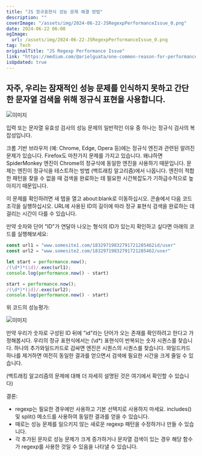 ```yaml
---
title: "JS 정규표현식 성능 문제 해결 방법"
description: ""
coverImage: "/assets/img/2024-06-22-JSRegexpPerformanceIssue_0.png"
date: 2024-06-22 06:08
ogImage: 
  url: /assets/img/2024-06-22-JSRegexpPerformanceIssue_0.png
tag: Tech
originalTitle: "JS Regexp Performance Issue"
link: "https://medium.com/@arielguata/one-common-reason-for-performance-problems-in-input-or-string-validations-is-the-complexity-of-2fa66bd2c2dd"
isUpdated: true
---
```





## 자주, 우리는 잠재적인 성능 문제를 인식하지 못하고 간단한 문자열 검색을 위해 정규식 표현을 사용합니다.

![이미지](/assets/img/2024-06-22-JSRegexpPerformanceIssue_0.png)

입력 또는 문자열 유효성 검사의 성능 문제의 일반적인 이유 중 하나는 정규식 검사의 복잡성입니다.

크롬 기반 브라우저 (예: Chrome, Edge, Opera 등)에는 정규식 엔진과 관련된 알려진 문제가 있습니다. Firefox도 마찬가지 문제를 가지고 있습니다. 왜냐하면 SpiderMonkey 엔진이 Chrome의 정규식에 동일한 엔진을 사용하기 때문입니다. 문제는 엔진이 정규식을 테스트하는 방법 (백트래킹 알고리즘)에서 나옵니다. 엔진이 적합한 패턴을 찾을 수 없을 때 검색을 완료하는 데 필요한 시간복잡도가 기하급수적으로 높아지기 때문입니다.

<div class="content-ad"></div>

이 문제를 확인하려면 새 탭을 열고 about:blank로 이동하십시오. 콘솔에서 다음 코드 조각을 실행하십시오. URL에 사용된 ID의 길이에 따라 정규 표현식 검색을 완료하는 데 걸리는 시간이 다를 수 있습니다.

만약 숫자와 단어 "ID"가 연달아 나오는 형식의 ID가 있는지 확인하고 싶다면 아래의 코드를 실행해보세요:

```js
const url1 = "www.somesite1.com/18329719832791721285462id/user"
const url2 = "www.somesite2.com/18329719832791721285462/user"

let start = performance.now();
/(\d*)*(id)/.exec(url1);
console.log(performance.now() - start)

start = performance.now();
/(\d*)*(id)/.exec(url2);
console.log(performance.now() - start)
```

위 코드의 성능평가:

<div class="content-ad"></div>


![이미지](/assets/img/2024-06-22-JSRegexpPerformanceIssue_1.png)

만약 우리가 숫자로 구성된 ID 뒤에 "id"라는 단어가 오는 존재를 확인하려고 한다고 가정해봅시다. 우리의 정규 표현식에서는 (\d*) 표현식이 반복되는 숫자 시퀀스를 찾습니다. 하나의 추가와일드카드로 감싸면 엔진은 시퀀스의 시퀀스를 찾습니다. 와일드카드 하나를 제거하면 여전히 동일한 결과를 얻으면서 검색에 필요한 시간을 크게 줄일 수 있습니다.

(백트래킹 알고리즘의 문제에 대해 더 자세히 설명된 것은 여기에서 확인할 수 있습니다)

결론:


<div class="content-ad"></div>

- regexp는 필요한 경우에만 사용하고 기본 선택지로 사용하지 마세요. includes() 및 split() 메소드를 사용하여 동일한 결과를 얻을 수 있습니다.
- 때로는 성능 문제를 일으키지 않는 새로운 regexp 패턴을 수정하거나 만들 수 있습니다.
- 각 추가된 문자로 성능 문제가 크게 증가하거나 문자열 검색이 있는 경우 해당 함수가 regexp를 사용한 것일 수 있음을 나타낼 수 있습니다.